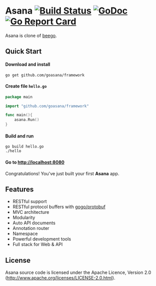 # Asana [![Build Status](https://travis-ci.org/goasana/framework.svg?branch=master)](https://travis-ci.org/goasana/framework) [![GoDoc](http://godoc.org/github.com/goasana/framework?status.svg)](http://godoc.org/github.com/goasana/framework) [![Go Report Card](https://goreportcard.com/badge/github.com/goasana/framework)](https://goreportcard.com/report/github.com/goasana/framework)


Asana is clone of [beego](http://beego.me).

## Quick Start

#### Download and install

    go get github.com/goasana/framework

#### Create file `hello.go`
```go
package main

import "github.com/goasana/framework"

func main(){
    asana.Run()
}
```
#### Build and run

    go build hello.go
    ./hello

#### Go to [http://localhost:8080](http://localhost:8080)

Congratulations! You've just built your first **Asana** app.

## Features

* RESTful support
* RESTful protocol buffers with [gogo/protobuf](https://github.com/gogo/protobuf)
* MVC architecture
* Modularity
* Auto API documents
* Annotation router
* Namespace
* Powerful development tools
* Full stack for Web & API

## License

Asana source code is licensed under the Apache Licence, Version 2.0
(http://www.apache.org/licenses/LICENSE-2.0.html).
